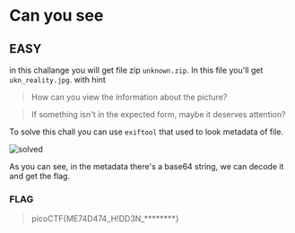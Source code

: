 # Can you see

## EASY

in this challange you will get file zip `unknown.zip`. In this file you'll get `ukn_reality.jpg`.
with hint 

>How can you view the information about the picture?

>If something isn't in the expected form, maybe it deserves attention?

To solve this chall you can use `exiftool` that used to look metadata of file.

![solved](https://private-user-images.githubusercontent.com/124356996/360962129-3cbafda0-efcd-4dcb-8506-5058c2f9b087.png?jwt=eyJhbGciOiJIUzI1NiIsInR5cCI6IkpXVCJ9.eyJpc3MiOiJnaXRodWIuY29tIiwiYXVkIjoicmF3LmdpdGh1YnVzZXJjb250ZW50LmNvbSIsImtleSI6ImtleTUiLCJleHAiOjE3MjQ0MjM2OTcsIm5iZiI6MTcyNDQyMzM5NywicGF0aCI6Ii8xMjQzNTY5OTYvMzYwOTYyMTI5LTNjYmFmZGEwLWVmY2QtNGRjYi04NTA2LTUwNThjMmY5YjA4Ny5wbmc_WC1BbXotQWxnb3JpdGhtPUFXUzQtSE1BQy1TSEEyNTYmWC1BbXotQ3JlZGVudGlhbD1BS0lBVkNPRFlMU0E1M1BRSzRaQSUyRjIwMjQwODIzJTJGdXMtZWFzdC0xJTJGczMlMkZhd3M0X3JlcXVlc3QmWC1BbXotRGF0ZT0yMDI0MDgyM1QxNDI5NTdaJlgtQW16LUV4cGlyZXM9MzAwJlgtQW16LVNpZ25hdHVyZT0xZjQ4MDkzZmQzZTRmZjNjODUxYmMwMWExZTA1ZmVkODY1ZDM2NDdhMTM5ZGUwMDM3ZGFiNGVmNWJhZTFkZTkwJlgtQW16LVNpZ25lZEhlYWRlcnM9aG9zdCZhY3Rvcl9pZD0wJmtleV9pZD0wJnJlcG9faWQ9MCJ9.bVv4g2glhqmFEGhs3M_7H21UYxqVwz9MTO3bWFVkjnU)

As you can see, in the metadata there's a base64 string, we can decode it and get the flag.

### FLAG

>picoCTF{ME74D474_H!DD3N_********}